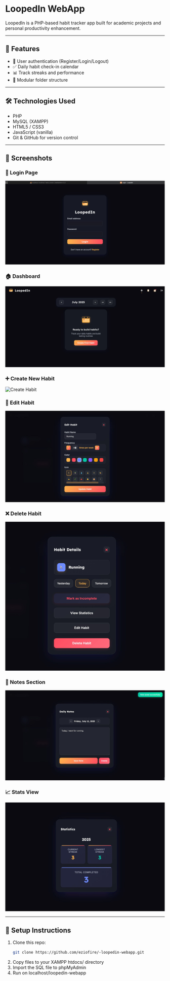 # LoopedIn WebApp

LoopedIn is a PHP-based habit tracker app built for academic projects and personal productivity enhancement.

---

## 📌 Features

- 🔐 User authentication (Register/Login/Logout)
- ✅ Daily habit check-in calendar
- 📊 Track streaks and performance
- 📁 Modular folder structure

---

## 🛠 Technologies Used

- PHP
- MySQL (XAMPP)
- HTML5 / CSS3
- JavaScript (vanilla)
- Git & GitHub for version control

---
## 📸 Screenshots

### 🔐 Login Page
![Login](screenshots/login.jpeg)

### 🏠 Dashboard
![Dashboard](screenshots/dashboard.jpeg)

### ➕ Create New Habit
![Create Habit](screenshots/create_habit.jpeg)

### 📝 Edit Habit
![Edit Habit](screenshots/edit_habit.jpeg)

### ❌ Delete Habit
![Delete Habit](screenshots/delete_habit.jpeg)

### 📌 Notes Section
![Notes](screenshots/notes.jpeg)

### 📈 Stats View
![Stats](screenshots/stats.jpeg)


---
## 🚀 Setup Instructions

1. Clone this repo:
   ```bash
   git clone https://github.com/eziofire/-loopedin-webapp.git
2.	Copy files to your XAMPP htdocs/ directory
3.	Import the SQL file to phpMyAdmin
4.	Run on localhost/loopedin-webapp

